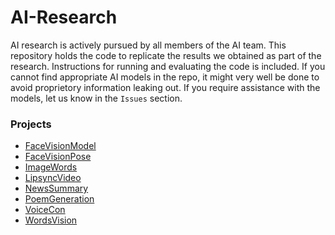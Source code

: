 # AI-Research
AI research is actively pursued by all members of the AI team.
This repository holds the code to replicate the results we obtained as part of the research.
Instructions for running and evaluating the code is included.
If you cannot find appropriate AI models in the repo, it might very well be done to avoid proprietory information leaking out. If you require assistance with the models, let us know in the ```Issues``` section.

### Projects
* [FaceVisionModel](https://github.com/accubits/AI-Research/blob/master/FaceVisionModel)
* [FaceVisionPose](https://github.com/accubits/AI-Research/blob/master/FaceVisionPose)
* [ImageWords](https://github.com/accubits/AI-Research/blob/master/ImageWords)
* [LipsyncVideo](https://github.com/accubits/AI-Research/tree/master/LipsyncVideo)
* [NewsSummary](https://github.com/accubits/AI-Research/tree/master/NewsSummary)
* [PoemGeneration](https://github.com/accubits/AI-Research/blob/master/PoemGeneration)
* [VoiceCon](https://github.com/accubits/AI-Research/tree/master/VoiceCon)
* [WordsVision](https://github.com/accubits/AI-Research/tree/master/WordsVision)